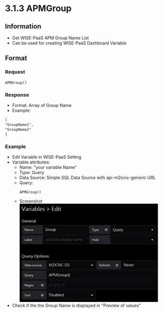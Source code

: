 # 3.1.3 APMGroup

## Information

* Get WISE-PaaS APM Group Name List
* Can be used for creating WISE-PaaS Dashboard Variable

## Format

### Request

  ```
  APMGroup()
  ```

### Response 
  * Format: Array of Group Name
  * Example:
  ``` 
  [
  "GroupName1", 
  "GroupName2"
  ]
  ```

### Example

  * Edit Variable in WISE-PaaS Setting     
  * Variable attributes:   
    * Name: "your variable Name"   
    * Type: Query   
    * Data Source: Simple SQL Data Source with api-m2icnc-generic URL   
    * Query:  
      ```
      APMGroup()
      ```
    * Screenshot   
      ![](/images/3.1.3-APMGroup-setting.jpg)
  * Check if the the Group Name is displayed in "Preview of values"

